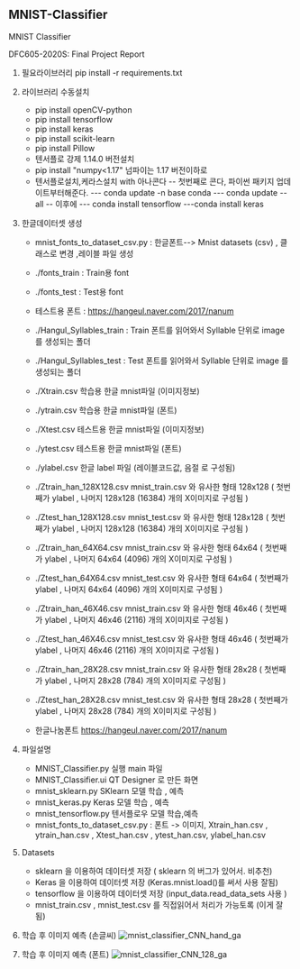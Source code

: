 ## MNIST-Classifier
MNIST Classifier

DFC605-2020S: Final Project Report 



1) 필요라이브러리
   pip install -r requirements.txt
   
2) 라이브러리 수동설치   
   - pip install openCV-python
   - pip install tensorflow
   - pip install keras
   - pip install scikit-learn
   - pip install Pillow
   - 텐서플로 강제 1.14.0 버전설치
   - pip install "numpy<1.17"  넘파이는 1.17 버전이하로
   - 텐서플로설치,케라스설치 with 아나콘다
      -- 첫번째로 콘다, 파이썬 패키지 업데이트부터해준다.
      ---  conda update -n base conda
      ---  conda update --all
      --  이후에
        --- conda install tensorflow
        ---conda install keras
   
2) 한글데이터셋 생성
      - mnist_fonts_to_dataset_csv.py : 한글폰트--> Mnist datasets (csv) , 클래스로 변경 ,레이블 파일 생성
      - ./fonts_train : Train용 font   
      - ./fonts_test  : Test용 font    
      - 테스트용 폰트 : https://hangeul.naver.com/2017/nanum
      - ./Hangul_Syllables_train : Train 폰트를 읽어와서 Syllable 단위로 image 를 생성되는 폴더
      - ./Hangul_Syllables_test  : Test  폰트를 읽어와서 Syllable 단위로 image 를 생성되는 폴더
      - ./Xtrain.csv 학습용 한글 mnist파일 (이미지정보)
      - ./ytrain.csv 학습용 한글 mnist파일 (폰트)
      - ./Xtest.csv 테스트용 한글 mnist파일 (이미지정보)
      - ./ytest.csv 테스트용 한글 mnist파일 (폰트)
      - ./ylabel.csv 한글 label 파일 (레이블코드값, 음절 로 구성됨)
      - ./Ztrain_han_128X128.csv     mnist_train.csv 와 유사한 형태 128x128 ( 첫번째가 ylabel , 나머지 128x128 (16384) 개의 X이미지로 구성됨 )
      - ./Ztest_han_128X128.csv     mnist_test.csv 와 유사한 형태 128x128  ( 첫번째가 ylabel , 나머지 128x128 (16384) 개의 X이미지로 구성됨 )
      - ./Ztrain_han_64X64.csv     mnist_train.csv 와 유사한 형태 64x64 ( 첫번째가 ylabel , 나머지 64x64 (4096) 개의 X이미지로 구성됨 )
      - ./Ztest_han_64X64.csv     mnist_test.csv 와 유사한 형태 64x64  ( 첫번째가 ylabel , 나머지 64x64 (4096) 개의 X이미지로 구성됨 )
      - ./Ztrain_han_46X46.csv     mnist_train.csv 와 유사한 형태 46x46 ( 첫번째가 ylabel , 나머지 46x46 (2116) 개의 X이미지로 구성됨 )
      - ./Ztest_han_46X46.csv     mnist_test.csv 와 유사한 형태 46x46  ( 첫번째가 ylabel , 나머지 46x46 (2116) 개의 X이미지로 구성됨 )
      - ./Ztrain_han_28X28.csv     mnist_train.csv 와 유사한 형태 28x28 ( 첫번째가 ylabel , 나머지 28x28 (784) 개의 X이미지로 구성됨 )
      - ./Ztest_han_28X28.csv     mnist_test.csv 와 유사한 형태 28x28  ( 첫번째가 ylabel , 나머지 28x28 (784) 개의 X이미지로 구성됨 )
            
      - 한글나눔폰트  https://hangeul.naver.com/2017/nanum
      

3) 파일설명
     - MNIST_Classifier.py     실행 main 파일
     - MNIST_Classifier.ui     QT Designer 로 만든 화면
     - mnist_sklearn.py        SKlearn  모델 학습 , 예측
     - mnist_keras.py          Keras    모델 학습 , 예측
     - mnist_tensorflow.py     텐서플로우 모델 학습,예측
     - mnist_fonts_to_dataset_csv.py  : 폰트 -> 이미지, Xtrain_han.csv , ytrain_han.csv , Xtest_han.csv , ytest_han.csv, ylabel_han.csv
      
4) Datasets 
     - sklearn 을 이용하여 데이터셋 저장  ( sklearn 의 버그가 있어서. 비추천)
     - Keras   을 이용하여 데이터셋 저장  (Keras.mnist.load()를 써서 사용 잘됨)
     - tensorflow 을 이용하여 데이터셋 저장 (input_data.read_data_sets 사용 )
     - mnist_train.csv , mnist_test.csv 를 직접읽어서 처리가 가능토록 (이게 잘됨)
     
5) 학습 후 이미지 예측 (손글씨)
![mnist_classifier_CNN_hand_ga](https://user-images.githubusercontent.com/59309187/85803723-c3648e00-b782-11ea-8d11-48c7e3655347.png)

5) 학습 후 이미지 예측 (폰트)
![mnist_classifier_CNN_128_ga](https://user-images.githubusercontent.com/59309187/85803736-cc555f80-b782-11ea-914c-35e8a5639e62.png)
